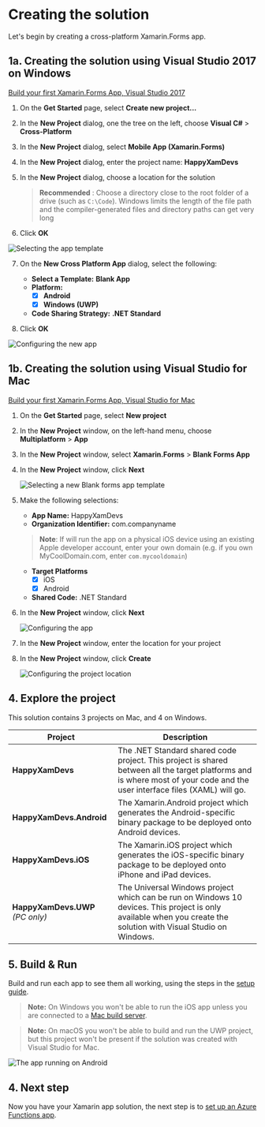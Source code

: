 # Creating the solution

Let's begin by creating a cross-platform Xamarin.Forms app.

## 1a. Creating the solution using Visual Studio 2017 on Windows

[Build your first Xamarin.Forms App, Visual Studio 2017](https://docs.microsoft.com/xamarin/get-started/first-app/?pivots=windows)

1. On the  **Get Started** page, select **Create new project...**

2. In the **New Project** dialog, one the tree on the left, choose **Visual C#** > **Cross-Platform**

3. In the **New Project** dialog, select **Mobile App (Xamarin.Forms)**

4. In the **New Project** dialog, enter the project name: **HappyXamDevs**

5. In the **New Project** dialog, choose a location for the solution

    > **Recommended** : Choose a directory close to the root folder of a drive (such as `C:\Code`). Windows limits the length of the file path and the compiler-generated files and directory paths can get very long

6. Click **OK**

![Selecting the app template](../Images/VS2017ChooseTemplate.png)

7. On the **New Cross Platform App** dialog, select the following:

    - **Select a Template:** **Blank App**
    - **Platform:**
        - [x] **Android**
        - [x] **Windows (UWP)**
    - **Code Sharing Strategy:** **.NET Standard**
  
8. Click **OK**

![Configuring the new app](../Images/VS2017ConfigureProject.png)

## 1b. Creating the solution using Visual Studio for Mac

[Build your first Xamarin.Forms App, Visual Studio for Mac](https://docs.microsoft.com/xamarin/get-started/first-app/?pivots=macos)

1. On the **Get Started** page, select **New project**

2. In the **New Project** window, on the left-hand menu, choose **Multiplatform** > **App**

3. In the **New Project** window, select **Xamarin.Forms** > **Blank Forms App**

4. In the **New Project** window, click **Next**

   ![Selecting a new Blank forms app template](../Images/VSMChooseTemplate.png)

5. Make the following selections:

    - **App Name:** HappyXamDevs
    - **Organization Identifier:** com.companyname

    > **Note**: If will run the app on a physical iOS device using an existing Apple developer account, enter your own domain (e.g. if you own MyCoolDomain.com, enter `com.mycooldomain`)

    - **Target Platforms**
        - [x] iOS
        - [x] Android
    - **Shared Code:** .NET Standard

6. In the **New Project** window, click **Next**

   ![Configuring the app](../Images/VSMConfigureApp.png)

7. In the **New Project** window, enter the location for your project

8. In the **New Project** window, click **Create**

   ![Configuring the project location](../Images/VSMConfigureProject.png)

## 4. Explore the project

This solution contains 3 projects on Mac, and 4 on Windows.

| Project     | Description |
|-------------|-------------|
| **HappyXamDevs** | The .NET Standard shared code project. This project is shared between all the target platforms and is where most of your code and the user interface files (XAML) will go. |
| **HappyXamDevs.Android** | The Xamarin.Android project which generates the Android-specific binary package to be deployed onto Android devices. |
| **HappyXamDevs.iOS** | The Xamarin.iOS project which generates the iOS-specific binary package to be deployed onto iPhone and iPad devices. |
| **HappyXamDevs.UWP** _(PC only)_| The Universal Windows project which can be run on Windows 10 devices. This project is only available when you create the solution with Visual Studio on Windows. |

## 5. Build & Run

Build and run each app to see them all working, using the steps in the [setup guide](../SETUP.md).

> **Note:** On Windows you won't be able to run the iOS app unless you are connected to a [Mac build server](https://docs.microsoft.com/xamarin/ios/get-started/installation/windows/connecting-to-mac/?WT.mc_id=mobileappsoftomorrow-workshop-jabenn).

> **Note:** On macOS you won't be able to build and run the UWP project, but this project won't be present if the solution was created with Visual Studio for Mac.

![The app running on Android](../Images/Step1-Android.png)

## 4. Next step

Now you have your Xamarin app solution, the next step is to [set up an Azure Functions app](./2-SetupAzureFunctions.md).